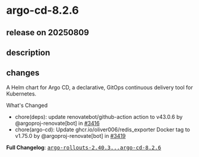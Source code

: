 # argo-cd-8.2.6

## release on 20250809
## description
## changes
A Helm chart for Argo CD, a declarative, GitOps continuous delivery tool for Kubernetes.

What's Changed

* chore(deps): update renovatebot/github-action action to v43.0.6 by @argoproj-renovate[bot] in <a class="issue-link js-issue-link" data-error-text="Failed to load title" data-id="3301725218" data-permission-text="Title is private" data-url="https://github.com/argoproj/argo-helm/issues/3416" data-hovercard-type="pull_request" data-hovercard-url="/argoproj/argo-helm/pull/3416/hovercard" href="https://github.com/argoproj/argo-helm/pull/3416">#3416</a>
* chore(argo-cd): Update ghcr.io/oliver006/redis_exporter Docker tag to v1.75.0 by @argoproj-renovate[bot] in <a class="issue-link js-issue-link" data-error-text="Failed to load title" data-id="3305407449" data-permission-text="Title is private" data-url="https://github.com/argoproj/argo-helm/issues/3419" data-hovercard-type="pull_request" data-hovercard-url="/argoproj/argo-helm/pull/3419/hovercard" href="https://github.com/argoproj/argo-helm/pull/3419">#3419</a>

<strong>Full Changelog</strong>: <a class="commit-link" href="https://github.com/argoproj/argo-helm/compare/argo-rollouts-2.40.3...argo-cd-8.2.6"><tt>argo-rollouts-2.40.3...argo-cd-8.2.6</tt></a>


